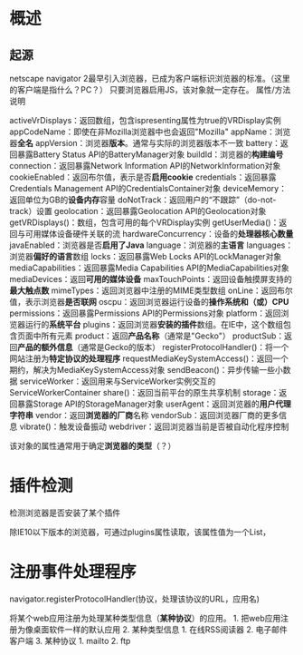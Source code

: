 # 概述
## 起源
netscape navigator 2最早引入浏览器，已成为客户端标识浏览器的标准。（这里的客户端是指什么？PC？）
只要浏览器启用JS，该对象就一定存在。
属性/方法
说明

activeVrDisplays：返回数组，包含ispresenting属性为true的VRDisplay实例
appCodeName：即使在非Mozilla浏览器中也会返回"Mozilla"
appName：浏览器**全名**
appVersion：浏览器**版本**。通常与实际的浏览器版本不一致
battery：返回暴露Battery Status API的BatteryManager对象
buildId：浏览器的**构建编号**
connection：返回暴露Network Information API的NetworkInformation对象
cookieEnabled：返回布尔值，表示是否**启用cookie**
credentials：返回暴露Credentials Management API的CredentialsContainer对象
deviceMemory：返回单位为GB的**设备内存**容量
doNotTrack：返回用户的“不跟踪”（do-not-track）设置
geolocation：返回暴露Geolocation API的Geolocation对象
getVRDisplays()：数组，包含可用的每个VRDisplay实例
getUserMedia()：返回与可用媒体设备硬件关联的流
hardwareConcurrency：设备的**处理器核心数量**
javaEnabled：浏览器是否**启用了Java**
language：浏览器的**主语言**
languages：浏览器**偏好的语言**数组
locks：返回暴露Web Locks API的LockManager对象
mediaCapabilities：返回暴露Media Capabilities API的MediaCapabilities对象
mediaDevices：返回**可用的媒体设备**
maxTouchPoints：返回设备触摸屏支持的**最大触点数**
mimeTypes：返回浏览器中注册的MIME类型数组
onLine：返回布尔值，表示浏览器**是否联网**
oscpu：返回浏览器运行设备的**操作系统和（或）CPU**
permissions：返回暴露Permissions API的Permissions对象
platform：返回浏览器运行的**系统平台**
plugins：返回浏览器**安装的插件**数组。在IE中，这个数组包含页面中所有<embed>元素
product：返回**产品名称**（通常是"Gecko"）
productSub：返回**产品的额外信息**（通常是Gecko的版本）
registerProtocolHandler()：将一个网站注册为**特定协议的处理程序**
requestMediaKeySystemAccess()：返回一个期约，解决为MediaKeySystemAccess对象
sendBeacon()：异步传输一些小数据
serviceWorker：返回用来与ServiceWorker实例交互的ServiceWorkerContainer
share()：返回当前平台的原生共享机制
storage：返回暴露Storage API的StorageManager对象
userAgent：返回浏览器的**用户代理字符串**
vendor：返回**浏览器的厂商**名称
vendorSub：返回浏览器厂商的更多信息
vibrate()：触发设备振动
webdriver：返回浏览器当前是否被自动化程序控制

该对象的属性通常用于确定**浏览器的类型**（？）
# 插件检测
检测浏览器是否安装了某个插件

除IE10以下版本的浏览器，可通过plugins属性读取，该属性值为一个List，
# 注册事件处理程序
navigator.registerProtocolHandler(协议，处理该协议的URL，应用名)

将某个web应用注册为处理某种类型信息（**某种协议**）的应用。
	1. 把web应用注册为像桌面软件一样的默认应用
	2. 某种类型信息
		1.  在线RSS阅读器
		2. 电子邮件客户端
	3. 某种协议
		1. mailto
		2. ftp